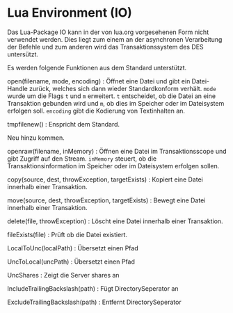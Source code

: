 ﻿# Lua Environment (IO)

Das Lua-Package IO kann in der von lua.org vorgesehenen Form nicht verwendet
werden. Dies liegt zum einem an der asynchronen Verarbeitung der
Befehle und zum anderen wird das Transaktionssystem des DES untersützt.

Es werden folgende Funktionen aus dem Standard unterstützt.

open(filename, mode, encoding)
:   Öffnet eine Datei und gibt ein Datei-Handle zurück, welches sich 
    dann wieder Standardkonform verhält. `mode` wurde um die Flags `t` und `m`
    erweitert. `t` entscheidet, ob die Datei an eine Transaktion
    gebunden wird und `m`, ob dies im Speicher oder im Dateisystem erfolgen 
    soll. `encoding` gibt die Kodierung von Textinhalten an.

tmpfilenew()
:   Enspricht dem Standard.

Neu hinzu kommen.

openraw(filename, inMemory)
:   Öffnen eine Datei im Transaktionsscope und gibt Zugriff auf den Stream.
   `inMemory` steuert, ob die Transaktionsinformation im Speicher oder
   im Dateisystem erfolgen sollen.

copy(source, dest, throwException, targetExists)
:   Kopiert eine Datei innerhalb einer Transaktion.

move(source, dest, throwException, targetExists)
:   Bewegt eine Datei innerhalb einer Transaktion.

delete(file, throwException)
:   Löscht eine Datei innerhalb einer Transaktion.

fileExists(file)
:   Prüft ob die Datei existiert.

LocalToUnc(localPath)
:   Übersetzt einen Pfad

UncToLocal(uncPath)
:   Übersetzt einen Pfad

UncShares
:   Zeigt die Server shares an

IncludeTrailingBackslash(path)
:   Fügt DirectorySeperator an

ExcludeTrailingBackslash(path)
:   Entfernt DirectorySeperator
